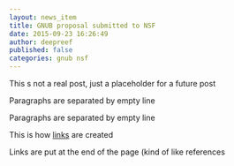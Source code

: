 ```yaml
---
layout: news_item
title: GNUB proposal submitted to NSF
date: 2015-09-23 16:26:49
author: deepreef
published: false
categories: gnub nsf
---
```


This s not a real post, just a placeholder for a future post

Paragraphs are separated by empty line

Paragraphs are separated by empty line

This is how [links][link-name] are created

Links are put at the end of the page (kind of like references

[link-name]: https://link/to/something
